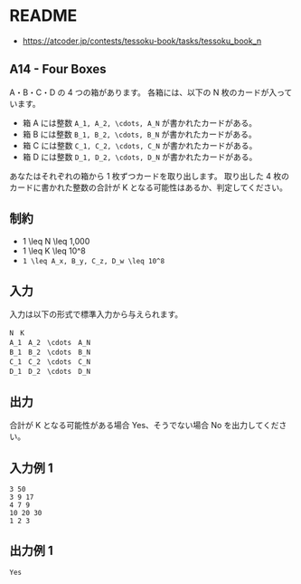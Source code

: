 # README
- <https://atcoder.jp/contests/tessoku-book/tasks/tessoku_book_n>
## A14 - Four Boxes
A・B・C・D の 4 つの箱があります。
各箱には、以下の N 枚のカードが入っています。

* 箱 A には整数 `A_1, A_2, \cdots, A_N` が書かれたカードがある。
* 箱 B には整数 `B_1, B_2, \cdots, B_N` が書かれたカードがある。
* 箱 C には整数 `C_1, C_2, \cdots, C_N` が書かれたカードがある。
* 箱 D には整数 `D_1, D_2, \cdots, D_N` が書かれたカードがある。

あなたはそれぞれの箱から 1 枚ずつカードを取り出します。
取り出した 4 枚のカードに書かれた整数の合計が K となる可能性はあるか、判定してください。
## 制約

* 1 \leq N \leq 1\,000
* 1 \leq K \leq 10^8
* `1 \leq A_x, B_y, C_z, D_w \leq 10^8`
## 入力
入力は以下の形式で標準入力から与えられます。

```
N　K
A_1　A_2　\cdots　A_N
B_1　B_2　\cdots　B_N
C_1　C_2　\cdots　C_N
D_1　D_2　\cdots　D_N
```
## 出力
合計が K となる可能性がある場合 Yes、そうでない場合 No を出力してください。
## 入力例 1
```
3 50
3 9 17
4 7 9
10 20 30
1 2 3
```
## 出力例 1
```
Yes
```
